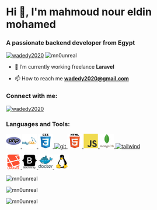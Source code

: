<h1>Hi 👋, I'm mahmoud nour eldin mohamed</h1>
<h3>A passionate backend developer from Egypt</h3>

<p>
<a href="https://twitter.com/wadedy2020" target="blank">
<img src="https://img.shields.io/twitter/follow/wadedy2020?logo=twitter&style=for-the-badge" alt="wadedy2020" /></a> 
<img src="https://komarev.com/ghpvc/?username=mn0unreal&label=Profile%20views&color=0e75b6&style=flat" alt="mn0unreal" />
</p>

- 🔭 I’m currently working freelance **Laravel**

- 📫 How to reach me **wadedy2020@gmail.com**

<h3>Connect with me:</h3>
<p>
<a href="https://twitter.com/wadedy2020" target="blank"><img src="https://raw.githubusercontent.com/rahuldkjain/github-profile-readme-generator/master/src/images/icons/Social/twitter.svg" alt="wadedy2020" height="30" width="40" /></a>
</p>

<h3>Languages and Tools:</h3>
<p>
  <a href="https://www.php.net" target="_blank" rel="noreferrer">  
<img src="https://raw.githubusercontent.com/devicons/devicon/master/icons/php/php-original.svg" alt="php" width="40" height="40"/> </a> 
  
  <a href="https://tailwindcss.com/" target="_blank" rel="noreferrer">
<img src="https://raw.githubusercontent.com/devicons/devicon/master/icons/mysql/mysql-original-wordmark.svg" alt="mysql" width="40" height="40"/> </a>    

  <a href="https://www.w3schools.com/css/" target="_blank" rel="noreferrer">
<img src="https://raw.githubusercontent.com/devicons/devicon/master/icons/css3/css3-original-wordmark.svg" alt="css3" width="40" height="40"/> </a>


  <a href="https://git-scm.com/" target="_blank" rel="noreferrer">
<img src="https://www.vectorlogo.zone/logos/git-scm/git-scm-icon.svg" alt="git" width="40" height="40"/> </a> 

  <a href="https://www.w3.org/html/" target="_blank" rel="noreferrer"> 
<img src="https://raw.githubusercontent.com/devicons/devicon/master/icons/html5/html5-original-wordmark.svg" alt="html5" width="40" height="40"/> </a> 

  <a href="https://developer.mozilla.org/en-US/docs/Web/JavaScript" target="_blank" rel="noreferrer"> 
<img src="https://raw.githubusercontent.com/devicons/devicon/master/icons/javascript/javascript-original.svg" alt="javascript" width="40" height="40"/> </a> 


  <a href="https://www.mongodb.com/" target="_blank" rel="noreferrer">
<img src="https://raw.githubusercontent.com/devicons/devicon/master/icons/mongodb/mongodb-original-wordmark.svg" alt="mongodb" width="40" height="40"/> </a> 

  <a href="https://www.mysql.com/" target="_blank" rel="noreferrer">
<img src="https://www.vectorlogo.zone/logos/tailwindcss/tailwindcss-icon.svg" alt="tailwind" width="40" height="40"/> </a> 

</p>

  <a href="https://laravel.com/" target="_blank" rel="noreferrer">
<img src="https://raw.githubusercontent.com/devicons/devicon/master/icons/laravel/laravel-plain-wordmark.svg" alt="laravel" width="40" height="40"/> </a> 

  <a href="https://getbootstrap.com" target="_blank" rel="noreferrer">
<img src="https://raw.githubusercontent.com/devicons/devicon/master/icons/bootstrap/bootstrap-plain-wordmark.svg" alt="bootstrap" width="40" height="40"/> </a> 


  <a href="https://www.docker.com/" target="_blank" rel="noreferrer">
<img src="https://raw.githubusercontent.com/devicons/devicon/master/icons/docker/docker-original-wordmark.svg" alt="docker" width="40" height="40"/> </a> 

  <a href="https://www.linux.org/" target="_blank" rel="noreferrer">
<img src="https://raw.githubusercontent.com/devicons/devicon/master/icons/linux/linux-original.svg" alt="linux" width="40" height="40"/> </a> 

<p><img src="https://github-readme-stats.vercel.app/api/top-langs?username=mn0unreal&show_icons=true&locale=en&layout=compact" alt="mn0unreal" /></p>

<p><img src="https://github-readme-streak-stats.herokuapp.com/?user=mn0unreal&" alt="mn0unreal" /></p>

<p><img src="https://github-readme-stats.vercel.app/api?username=mn0unreal&show_icons=true&locale=en" alt="mn0unreal" /></p>
